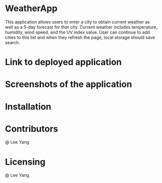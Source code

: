 # WeatherApp

This application allows users to enter a city to obtain current weather as well as a 5-day forecast for that city. Current weather includes temperature, humidity, wind speed, and the UV index value. User can continue to add cities to this list and when they refresh the page, local storage should save search.

# Link to deployed application

# Screenshots of the application

# Installation

# Contributors

@ Lee Yang

# Licensing

@ Lee Yang

